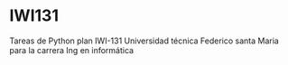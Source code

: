 # IWI131
Tareas de Python plan IWI-131 Universidad técnica Federico santa Maria para la carrera Ing en informática
